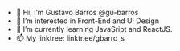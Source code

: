 - 👋 Hi, I’m Gustavo Barros @gu-barros
- 👀 I’m interested in Front-End and UI Design
- 🌱 I’m currently learning JavaSript and ReactJS.
- 📫 My linktree: linktr.ee/gbarro_s
